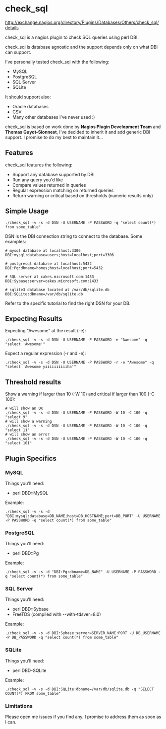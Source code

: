 # check_sql

http://exchange.nagios.org/directory/Plugins/Databases/Others/check_sql/details

check_sql is a nagios plugin to check SQL queries using perl DBI.

check_sql is database agnostic and the support depends only on what DBI can support.

I've personally tested check_sql with the following:
 * MySQL
 * PostgreSQL
 * SQL Server
 * SQLite

It should support also:
 * Oracle databases
 * CSV
 * Many other databases I've never used :)

check_sql is based on work done by <b>Nagios Plugin Development Team</b> and <b>Thomas Guyot-Sionnest</b>, I've decided to inherit it and add generic DBI support. I promise to do my best to maintain it...

## Features

check_sql features the following:
 * Support any database supported by DBI
 * Run any query you'd like
 * Compare values returned in queries
 * Regular expression matching on returned queries
 * Return warning or critical based on thresholds (numeric results only)

## Simple Usage

	./check_sql -v -s -d DSN -U USERNAME -P PASSWORD -q "select count(*) from some_table"

DSN is the DBI connection string to connect to the database. Some examples:

	# mysql database at localhost:3306
	DBI:mysql:database=users;host=localhost;port=3306

	# postgresql database at localhost:5432
	DBI:Pg:dbname=homes;host=localhost;port=5432

	# SQL server at cakes.microsoft.com:1433
	DBI:Sybase:server=cakes.microsoft.com:1433
	
	# sqlite3 database located at /var/db/sqlite.db
	DBI:SQLite:dbname=/var/db/sqlite.db

Refer to the specific tutorial to find the right DSN for your DB.

## Expecting Results

Expecting "Awesome" at the result (-e):

	./check_sql -v -s -d DSN -U USERNAME -P PASSWORD -e "Awesome" -q "select 'Awesome'"

Expect a regular expression (-r and -e):

	./check_sql -v -s -d DSN -U USERNAME -P PASSWORD -r -e "Awesome" -q "select 'Awesome yiiiiiiiiiiha'"

## Threshold results

Show a warning if larger than 10 (-W 10) and critical if larger than 100 (-C 100):

	# will show an OK
	./check_sql -v -s -d DSN -U USERNAME -P PASSWORD -W 10 -C 100 -q "select 9"
	# will show a warning
	./check_sql -v -s -d DSN -U USERNAME -P PASSWORD -W 10 -C 100 -q "select 11"
	# will show an error
	./check_sql -v -s -d DSN -U USERNAME -P PASSWORD -W 10 -C 100 -q "select 101"

## Plugin Specifics

### MySQL

Things you'll need:
 * perl DBD::MySQL

Example:

	./check_sql -v -s -d "DBI:mysql:database=DB_NAME;host=DB_HOSTNAME;port=DB_PORT" -U USERNAME -P PASSWORD -q "select count(*) from some_table"

### PostgreSQL

Things you'll need:
 * perl DBD::Pg

Example:

	./check_sql -v -s -d "DBI:Pg:dbname=DB_NAME" -U USERNAME -P PASSWORD -q "select count(*) from some_table"

### SQL Server

Things you'll need:
 * perl DBD::Sybase
 * FreeTDS (compiled with --with-tdsver=8.0)

Example:

	./check_sql -v -s -d DBI:Sybase:server=SERVER_NAME:PORT -U DB_USERNAME -P DB_PASSWORD -q "select count(*) from some_table"

### SQLite

Things you'll need:
 * perl DBD-SQLite

Example:

	./check_sql -v -s -d DBI:SQLite:dbname=/var/db/sqlite.db -q "SELECT COUNT(*) FROM some_table"

### Limitations

Please open me issues if you find any. I promise to address them as soon as I can.



